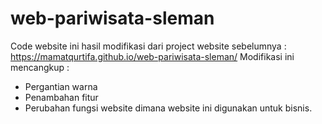 # web-pariwisata-sleman

Code website ini hasil modifikasi dari project website sebelumnya :
https://mamatqurtifa.github.io/web-pariwisata-sleman/
Modifikasi ini mencangkup : 
- Pergantian warna 
- Penambahan fitur
- Perubahan fungsi website dimana website ini digunakan untuk bisnis.
